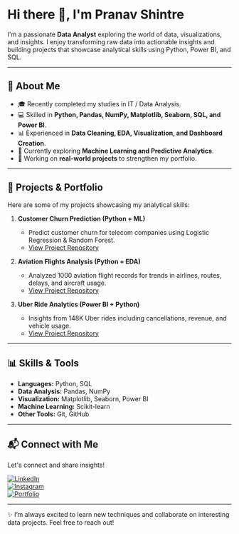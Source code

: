 # Hi there 👋, I'm Pranav Shintre

I'm a passionate **Data Analyst** exploring the world of data, visualizations, and insights. I enjoy transforming raw data into actionable insights and building projects that showcase analytical skills using Python, Power BI, and SQL.  

---

## 🔭 About Me
- 🎓 Recently completed my studies in IT / Data Analysis.
- 💻 Skilled in **Python, Pandas, NumPy, Matplotlib, Seaborn, SQL, and Power BI**.
- 📊 Experienced in **Data Cleaning, EDA, Visualization, and Dashboard Creation**.
- 🌱 Currently exploring **Machine Learning and Predictive Analytics**.
- 📝 Working on **real-world projects** to strengthen my portfolio.

---

## 📂 Projects & Portfolio
Here are some of my projects showcasing my analytical skills:

1. **Customer Churn Prediction (Python + ML)**
   - Predict customer churn for telecom companies using Logistic Regression & Random Forest.
   - [View Project Repository](https://github.com/Rehaxl/Churn-Analysis-and-Prediction-Model)

2. **Aviation Flights Analysis (Python + EDA)**
   - Analyzed 1000 aviation flight records for trends in airlines, routes, delays, and aircraft usage.
   - [View Project Repository](https://github.com/Rehaxl/Aviation_Analysis_API)

3. **Uber Ride Analytics (Power BI + Python)**
   - Insights from 148K Uber rides including cancellations, revenue, and vehicle usage.
   - [View Project Repository](https://github.com/Rehaxl/Uber-Analysis-Power-BI)

---

## 📊 Skills & Tools
- **Languages:** Python, SQL
- **Data Analysis:** Pandas, NumPy
- **Visualization:** Matplotlib, Seaborn, Power BI
- **Machine Learning:** Scikit-learn
- **Other Tools:** Git, GitHub

---

## 📬 Connect with Me
Let's connect and share insights!  

[![LinkedIn](https://img.shields.io/badge/-LinkedIn-blue?style=flat&logo=linkedin)](https://www.linkedin.com/in/your-linkedin-url/)  
[![Instagram](https://img.shields.io/badge/-Instagram-E4405F?style=flat&logo=instagram)](https://www.instagram.com/your-instagram-url/)  
[![Portfolio](https://img.shields.io/badge/-Projects-gray?style=flat&logo=github)](https://github.com/Rehaxl)

---

✨ I’m always excited to learn new techniques and collaborate on interesting data projects. Feel free to reach out!
